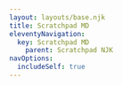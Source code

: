 ```yaml
---
layout: layouts/base.njk
title: Scratchpad MD
eleventyNavigation:
  key: Scratchpad MD
	parent: Scratchpad NJK
navOptions:
  includeSelf: true
---
```


